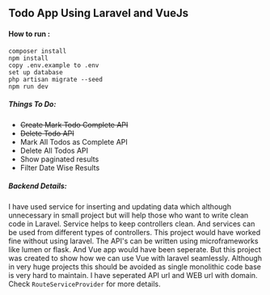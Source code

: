 ## **Todo App Using Laravel and VueJs**

#### How to run :
```
composer install 
npm install
copy .env.example to .env
set up database
php artisan migrate --seed
npm run dev
```

##### Things To Do:
<ul>
    <li><del>Create Mark Todo Complete API</del></li>
    <li><del>Delete Todo API</del></li>
    <li>Mark All Todos as Complete API</li>
    <li>Delete All Todos API</li>
    <li>Show paginated results</li>
    <li>Filter Date Wise Results</li>
</ul>

##### Backend Details:
I have used service for inserting and updating data which although unnecessary in small project 
but will help those who want to write clean code in Laravel. 
Service helps to keep controllers clean. And services can be used from different types of controllers.
This project would have worked fine without using laravel. The API's can be written using microframeworks
like lumen or flask. And Vue app would have been seperate. But this project was created to show how we can use
Vue with laravel seamlessly. Although in very huge projects this should be avoided as
single monolithic code base is very hard to maintain.
I have seperated API url and WEB url with domain. Check `RouteServiceProvider` for
more details.
